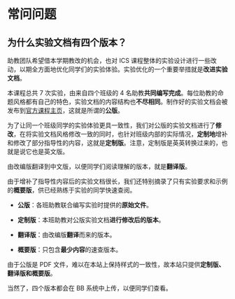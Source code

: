 # 常问问题

## 为什么实验文档有四个版本？

助教团队希望借本学期教改的机会，也对 ICS 课程整体的实验设计进行一些改动，以期全方面地优化同学们的实验体验。实验优化的一个重要举措就是**改进实验文档**。

本课程总共 7 次实验，由来自四个班级的 4 名助教**共同编写完成**。每位助教的命题风格都有自己的特色，实验文档的内容结构也**不尽相同**。制作好的实验文档会被发布到[官方课程主页](https://acsa.ustc.edu.cn/ics/lab.html)，这就是所谓的**公版**。

为了让同一个班级同学的实验体验更具一致性，我们对公版的实验文档进行了**修改**，在将实验文档风格修改一致的同时，也针对班级内部的实际情况，**定制地**增补和修改了部分指导性的内容，这就是**定制版**。注意，定制版是英英转换过来的，也就是说它也是英文版。

由改编版翻译到中文版，以便同学们阅读理解的版本，就是**翻译版**。

由于增补了指导性内容后的实验文档很长，我们还特别摘录了只有实验要求和示例的**概要版**，供已经熟练于实验的同学快速查阅。

- **公版**：各班助教联合编写实验时提供的**原始文件**。

- **定制版**：本班助教对公版实验文档**进行修改后的版本**。

- **翻译版**：由改编版**翻译**而来的版本。

- **概要版**：只包含**最少内容**的速查版本。

由于公版是 PDF 文件，难以在本站上保持样式的一致性，故本站只提供**定制版、翻译版和概要版**。

当然了，四个版本都会在 BB 系统中上传，以便同学们查看。


